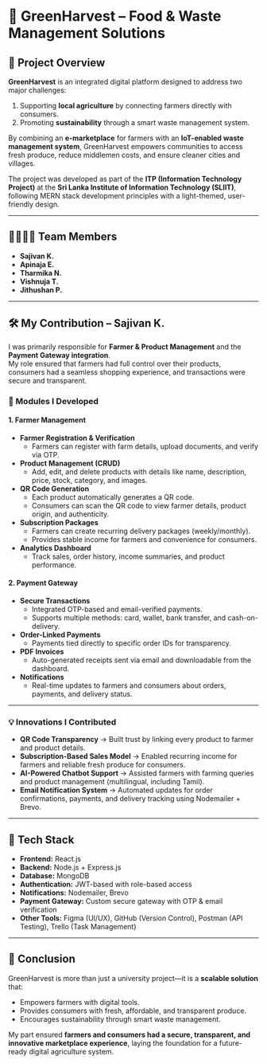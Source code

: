 # 🌱 GreenHarvest – Food & Waste Management Solutions

## 📖 Project Overview
**GreenHarvest** is an integrated digital platform designed to address two major challenges:  
1. Supporting **local agriculture** by connecting farmers directly with consumers.  
2. Promoting **sustainability** through a smart waste management system.  

By combining an **e-marketplace** for farmers with an **IoT-enabled waste management system**, GreenHarvest empowers communities to access fresh produce, reduce middlemen costs, and ensure cleaner cities and villages.  

The project was developed as part of the **ITP (Information Technology Project)** at the **Sri Lanka Institute of Information Technology (SLIIT)**, following MERN stack development principles with a light-themed, user-friendly design.  

---

## 👨‍👩‍👧‍👦 Team Members
- **Sajivan K.**  
- **Apinaja E.**  
- **Tharmika N.**  
- **Vishnuja T.**  
- **Jithushan P.**

---

## 🛠️ My Contribution – Sajivan K.

I was primarily responsible for **Farmer & Product Management** and the **Payment Gateway integration**.  
My role ensured that farmers had full control over their products, consumers had a seamless shopping experience, and transactions were secure and transparent.  

### 🔑 Modules I Developed

#### 1. Farmer Management
- **Farmer Registration & Verification**  
  - Farmers can register with farm details, upload documents, and verify via OTP.  
- **Product Management (CRUD)**  
  - Add, edit, and delete products with details like name, description, price, stock, category, and images.  
- **QR Code Generation**  
  - Each product automatically generates a QR code.  
  - Consumers can scan the QR code to view farmer details, product origin, and authenticity.  
- **Subscription Packages**  
  - Farmers can create recurring delivery packages (weekly/monthly).  
  - Provides stable income for farmers and convenience for consumers.  
- **Analytics Dashboard**  
  - Track sales, order history, income summaries, and product performance.

#### 2. Payment Gateway
- **Secure Transactions**  
  - Integrated OTP-based and email-verified payments.  
  - Supports multiple methods: card, wallet, bank transfer, and cash-on-delivery.  
- **Order-Linked Payments**  
  - Payments tied directly to specific order IDs for transparency.  
- **PDF Invoices**  
  - Auto-generated receipts sent via email and downloadable from the dashboard.  
- **Notifications**  
  - Real-time updates to farmers and consumers about orders, payments, and delivery status.

---

### 💡 Innovations I Contributed
- **QR Code Transparency** → Built trust by linking every product to farmer and product details.  
- **Subscription-Based Sales Model** → Enabled recurring income for farmers and reliable fresh produce for consumers.  
- **AI-Powered Chatbot Support** → Assisted farmers with farming queries and product management (multilingual, including Tamil).  
- **Email Notification System** → Automated updates for order confirmations, payments, and delivery tracking using Nodemailer + Brevo.  

---

## 🚀 Tech Stack
- **Frontend:** React.js  
- **Backend:** Node.js + Express.js  
- **Database:** MongoDB  
- **Authentication:** JWT-based with role-based access  
- **Notifications:** Nodemailer, Brevo  
- **Payment Gateway:** Custom secure gateway with OTP & email verification  
- **Other Tools:** Figma (UI/UX), GitHub (Version Control), Postman (API Testing), Trello (Task Management)

---

## 📌 Conclusion
GreenHarvest is more than just a university project—it is a **scalable solution** that:  
- Empowers farmers with digital tools.  
- Provides consumers with fresh, affordable, and transparent produce.  
- Encourages sustainability through smart waste management.  

My part ensured **farmers and consumers had a secure, transparent, and innovative marketplace experience**, laying the foundation for a future-ready digital agriculture system.
